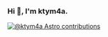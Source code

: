 ### Hi 👋, I'm ktym4a.

[![@ktym4a Astro contributions](https://astro.badg.es/v2/contributor/ktym4a.svg)](https://astro.badg.es/contributor/ktym4a/)

